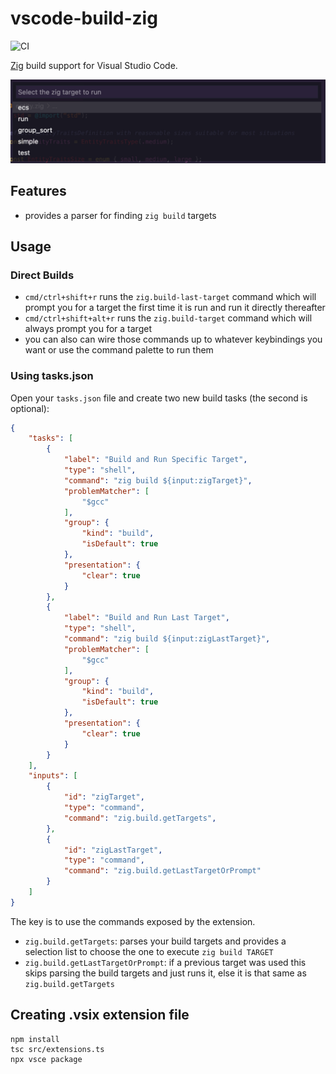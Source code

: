 # vscode-build-zig

![CI](https://img.shields.io/github/workflow/status/ziglang/vscode-zig/CI.svg)

[Zig](http://ziglang.org/) build support for Visual Studio Code.

![](./images/example.png)

## Features

 - provides a parser for finding `zig build` targets

## Usage

### Direct Builds

- `cmd/ctrl+shift+r` runs the `zig.build-last-target` command which will prompt you for a target the first time it is run and run it directly thereafter
- `cmd/ctrl+shift+alt+r` runs the `zig.build-target` command which will always prompt you for a target
- you can also can wire those commands up to whatever keybindings you want or use the command palette to run them

### Using tasks.json

Open your `tasks.json` file and create two new build tasks (the second is optional):

```json
{
    "tasks": [
        {
            "label": "Build and Run Specific Target",
            "type": "shell",
            "command": "zig build ${input:zigTarget}",
            "problemMatcher": [
                "$gcc"
            ],
            "group": {
                "kind": "build",
                "isDefault": true
            },
            "presentation": {
                "clear": true
            }
        },
        {
            "label": "Build and Run Last Target",
            "type": "shell",
            "command": "zig build ${input:zigLastTarget}",
            "problemMatcher": [
                "$gcc"
            ],
            "group": {
                "kind": "build",
                "isDefault": true
            },
            "presentation": {
                "clear": true
            }
        }
    ],
    "inputs": [
        {
            "id": "zigTarget",
            "type": "command",
            "command": "zig.build.getTargets",
        },
        {
            "id": "zigLastTarget",
            "type": "command",
            "command": "zig.build.getLastTargetOrPrompt"
        }
    ]
}
```

The key is to use the commands exposed by the extension.
- `zig.build.getTargets`: parses your build targets and provides a selection list to choose the one to execute `zig build TARGET`
- `zig.build.getLastTargetOrPrompt`: if a previous target was used this skips parsing the build targets and just runs it, else it is that same as `zig.build.getTargets`


## Creating .vsix extension file

```
npm install
tsc src/extensions.ts
npx vsce package
```
